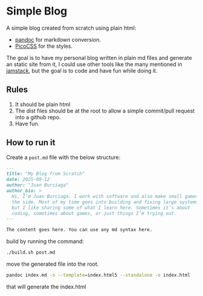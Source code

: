 # Simple Blog

A simple blog created from scratch using plain html:
- [pandoc](https://pandoc.org/) for markdown conversion.
- [PicoCSS](https://picocss.com/) for the styles.


The goal is to have my personal blog written in plain md files and generate an static site from it, I could use other tools like the many mentioned in [jamstack](https://jamstack.org/generators/), but the goal is to code and have fun while doing it.


## Rules

1. It should be plain html
2. The dist files should be at the root to allow a simple commit/pull request into a github repo.
3. Have fun.

## How to run it

Create a `post.md` file with the below structure:

```md
---
title: "My Blog from Scratch"
date: 2025-09-12
author: "Juan Burciaga"
author_bio: >
  Hi, I’m Juan Burciaga. I work with software and also make small games on
  the side. Most of my time goes into building and fixing large systems,
  but I like sharing some of what I learn here. Sometimes it’s about
  coding, sometimes about games, or just things I’m trying out.
---

The content goes here. You can use any md syntax here.

```

build by running the command:

```bash
./build.sh post.md
```

move the generated file into the root.

```bash
pandoc index.md -s --template=index.html5 --standalone -o index.html 
```

that will generate the index.html